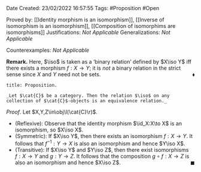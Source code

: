 <br />
<br />

Date Created: 23/02/2022 16:57:55
Tags: #Proposition #Open 

Proved by: [[Identity morphism is an isomorphism]], [[Inverse of isomorphism is an isomorphism]], [[Composition of isomorphims are isomorphisms]]
Justifications: _Not Applicable_
Generalizations: _Not Applicable_

Counterexamples: _Not Applicable_

**Remark.** Here, $\iso$ is taken as a $\textrm{`}$binary relation$\textrm{'}$ defined by $X\iso Y$ iff there exists a morphism $f:X\to Y$; it is _not_ a binary relation in the strict sense since $X$ and $Y$ need not be sets.<span style="float:right;">$\blacklozenge$</span>

``` ad-Proposition
title: Proposition.

_Let $\cat{C}$ be a category. Then the relation $\iso$ on any collection of $\cat{C}$-objects is an equivalence relation._

```

_Proof_. Let $X,Y,Z\in\obj\l(\cat{C}\r)$.
* (Reflexive): Observe that the identity morphism $\id_X:X\to X$ is an isomorphism, so $X\iso X$.
* (Symmetric): If $X\iso Y$, then there exists an isomorphism $f:X\to Y$. It follows that $f^{-1}:Y\to X$ is also an isomorphism and hence $Y\iso X$.
* (Transitive): If $X\iso Y$ and $Y\iso Z$, then there exist isomorphisms $f:X\to Y$ and $g:Y\to Z$. It follows that the composition $g\circ f:X\to Z$ is also an isomorphism and hence $X\iso Z$.<span style="float:right;">$\blacksquare$</span>
